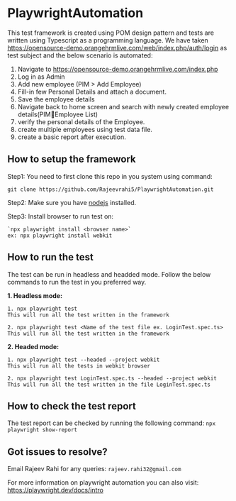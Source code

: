# PlaywrightAutomation
This test framework is created using POM design pattern and tests are written using Typescript as a programming language.
We have taken https://opensource-demo.orangehrmlive.com/web/index.php/auth/login as test subject and the below scenario is automated:
1. Navigate to https://opensource-demo.orangehrmlive.com/index.php
2. Log in as Admin
3. Add new employee (PIM &gt; Add Employee)
4. Fill-in few Personal Details and attach a document.
5. Save the employee details
6. Navigate back to home screen and search with newly created employee
details(PIMEmployee List)
7. verify the personal details of the Employee.
8. create multiple employees using test data file.
9. create a basic report after execution.

## How to setup the framework
Step1: You need to first clone this repo in you system using command:

  `git clone https://github.com/Rajeevrahi5/PlaywrightAutomation.git`

Step2: Make sure you have [nodejs](https://nodejs.org/en/) installed.

Step3: Install browser to run test on:

    `npx playwright install <browser name>` 
    ex: npx playwright install webkit

## How to run the test
The test can be run in headless and headded mode. Follow the below commands to run the test in you preferred way.

**1. Headless mode:**

    1. npx playwright test 
    This will run all the test written in the framework

    2. npx playwright test <Name of the test file ex. LoginTest.spec.ts> 
    This will run all the test written in the framework

**2. Headed mode:**

    1. npx playwright test --headed --project webkit
    This will run all the tests in webkit browser

    2. npx playwright test LoginTest.spec.ts --headed --project webkit
    This will run all the test written in the file LoginTest.spec.ts

## How to check the test report
The test report can be checked by running the following command:
`npx playwright show-report`

## Got issues to resolve?
Email Rajeev Rahi for any queries:
`rajeev.rahi32@gmail.com`

For more information on playwright automation you can also visit:
https://playwright.dev/docs/intro

